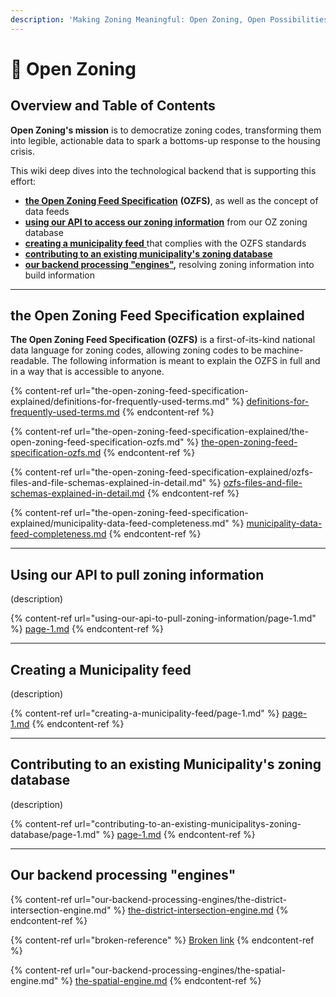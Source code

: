 ```yaml
---
description: 'Making Zoning Meaningful: Open Zoning, Open Possibilities'
---
```


# 🙌 Open Zoning

## Overview and Table of Contents

**Open Zoning's mission** is to democratize zoning codes, transforming them into legible, actionable data to spark a bottoms-up response to the housing crisis.&#x20;

This wiki deep dives into the technological backend that is supporting this effort:

* [**the Open Zoning Feed Specification**](./#the-open-zoning-feed-specification-explained) **(OZFS)**, as well as the concept of data feeds
* [**using our API to access our zoning information**](./#using-our-api-to-pull-zoning-information) from our OZ zoning database
* [**creating a municipality feed** ](./#creating-a-municipality-feed)that complies with the OZFS standards
* [**contributing to an existing municipality's zoning database**](./#contributing-to-an-existing-municipalitys-zoning-database)
* [**our backend processing "engines"**](./#our-backend-processing-engines)**,** resolving zoning information into build information

***

## the Open Zoning Feed Specification explained

**The Open Zoning Feed Specification (OZFS)** is a first-of-its-kind national data language for zoning codes, allowing zoning codes to be machine-readable. The following information is meant to explain the OZFS in full and in a way that is accessible to anyone.

{% content-ref url="the-open-zoning-feed-specification-explained/definitions-for-frequently-used-terms.md" %}
[definitions-for-frequently-used-terms.md](the-open-zoning-feed-specification-explained/definitions-for-frequently-used-terms.md)
{% endcontent-ref %}

{% content-ref url="the-open-zoning-feed-specification-explained/the-open-zoning-feed-specification-ozfs.md" %}
[the-open-zoning-feed-specification-ozfs.md](the-open-zoning-feed-specification-explained/the-open-zoning-feed-specification-ozfs.md)
{% endcontent-ref %}

{% content-ref url="the-open-zoning-feed-specification-explained/ozfs-files-and-file-schemas-explained-in-detail.md" %}
[ozfs-files-and-file-schemas-explained-in-detail.md](the-open-zoning-feed-specification-explained/ozfs-files-and-file-schemas-explained-in-detail.md)
{% endcontent-ref %}

{% content-ref url="the-open-zoning-feed-specification-explained/municipality-data-feed-completeness.md" %}
[municipality-data-feed-completeness.md](the-open-zoning-feed-specification-explained/municipality-data-feed-completeness.md)
{% endcontent-ref %}

***

## Using our API to pull zoning information

(description)

{% content-ref url="using-our-api-to-pull-zoning-information/page-1.md" %}
[page-1.md](using-our-api-to-pull-zoning-information/page-1.md)
{% endcontent-ref %}

***

## Creating a Municipality feed

(description)

{% content-ref url="creating-a-municipality-feed/page-1.md" %}
[page-1.md](creating-a-municipality-feed/page-1.md)
{% endcontent-ref %}

***

## Contributing to an existing Municipality's zoning database

(description)

{% content-ref url="contributing-to-an-existing-municipalitys-zoning-database/page-1.md" %}
[page-1.md](contributing-to-an-existing-municipalitys-zoning-database/page-1.md)
{% endcontent-ref %}

***

## Our backend processing "engines"

{% content-ref url="our-backend-processing-engines/the-district-intersection-engine.md" %}
[the-district-intersection-engine.md](our-backend-processing-engines/the-district-intersection-engine.md)
{% endcontent-ref %}

{% content-ref url="broken-reference" %}
[Broken link](broken-reference)
{% endcontent-ref %}

{% content-ref url="our-backend-processing-engines/the-spatial-engine.md" %}
[the-spatial-engine.md](our-backend-processing-engines/the-spatial-engine.md)
{% endcontent-ref %}
